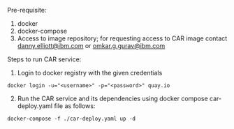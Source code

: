 Pre-requisite:
1. docker
2. docker-compose
3. Access to image repository; for requesting access to CAR image contact danny.elliott@ibm.com or omkar.g.gurav@ibm.com

Steps to run CAR service:
1. Login to docker registry with the given credentials
```
docker login -u="<username>" -p="<password>" quay.io
```

2. Run the CAR service and its dependencies using docker compose car-deploy.yaml file as follows:
```
docker-compose -f ./car-deploy.yaml up -d
```